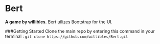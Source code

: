 # Bert
**A game by willibles.** Bert uilizes Bootstrap for the UI.

###Getting Started
Clone the main repo by entering this command in your terminal : `git clone https://github.com/willibles/Bert.git`
